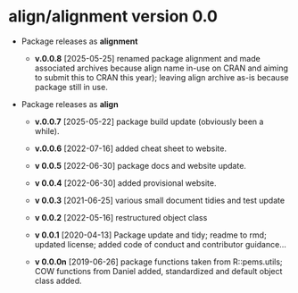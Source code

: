 # align/alignment version 0.0

* Package releases as **alignment** 

    * __v.0.0.8__ [2025-05-25] renamed package alignment and made associated 
    archives because align name in-use on CRAN and aiming to submit this to CRAN 
    this year); leaving align archive as-is because package still in use.  

* Package releases as **align**

    * __v.0.0.7__ [2025-05-22] package build update (obviously been a while). 

    * __v.0.0.6__ [2022-07-16] added cheat sheet to website.

    * __v 0.0.5__ [2022-06-30] package docs and website update. 
    
    * __v 0.0.4__ [2022-06-30] added provisional website. 
        
    * __v 0.0.3__ [2021-06-25] various small document tidies and test update

    * __v 0.0.2__ [2022-05-16] restructured object class

    * __v 0.0.1__ [2020-04-13] Package update and tidy; readme to rmd; updated license; added code of conduct and contributor guidance...

    * __v 0.0.0n__ [2019-06-26] package functions taken from R::pems.utils; COW functions from Daniel added, standardized and default object class added.
    
    
